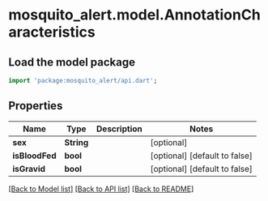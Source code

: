 # mosquito_alert.model.AnnotationCharacteristics

## Load the model package
```dart
import 'package:mosquito_alert/api.dart';
```

## Properties
Name | Type | Description | Notes
------------ | ------------- | ------------- | -------------
**sex** | **String** |  | [optional] 
**isBloodFed** | **bool** |  | [optional] [default to false]
**isGravid** | **bool** |  | [optional] [default to false]

[[Back to Model list]](../README.md#documentation-for-models) [[Back to API list]](../README.md#documentation-for-api-endpoints) [[Back to README]](../README.md)


